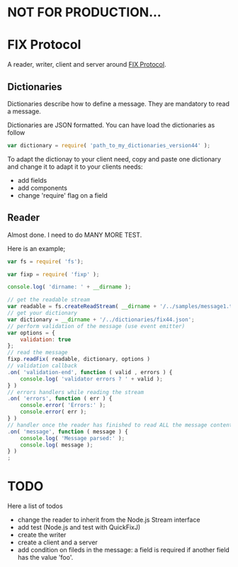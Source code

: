 # NOT FOR PRODUCTION...

# FIX Protocol

A reader, writer, client and server around [FIX Protocol](http://www.fixtradingcommunity.org/).

## Dictionaries

Dictionaries describe how to define a message. They are mandatory to read a message.

Dictionaries are JSON formatted. You can have load the dictionaries as follow

```javascript
var dictionary = require( 'path_to_my_dictionaries_version44' );
```

To adapt the dictionay to your client need, copy and paste one dictionary and change it to adapt it to your clients needs:

* add fields
* add components
* change 'require' flag on a field

## Reader

Almost done. I need to do MANY MORE TEST.

Here is an example;

```javascript
var fs = require( 'fs');

var fixp = require( 'fixp' );

console.log( 'dirname: ' + __dirname );

// get the readable stream
var readable = fs.createReadStream( __dirname + '/../samples/message1.txt');
// get your dictionary
var dictionary = __dirname + '/../dictionaries/fix44.json';
// perform validation of the message (use event emitter)
var options = {
    validation: true
};
// read the message
fixp.readFix( readable, dictionary, options )
// validation callback
.on( 'validation-end', function ( valid , errors ) { 
    console.log( 'validator errors ? ' + valid );
} ) 
// errors handlers while reading the stream
.on( 'errors', function ( err ) {
    console.error( 'Errors:' );
    console.error( err );
} )
// handler once the reader has finished to read ALL the message content
.on( 'message', function ( message ) { 
    console.log( 'Message parsed:' );
    console.log( message );
} )
;
```


# TODO

Here a list of todos

* change the reader to inherit from the Node.js Stream interface
* add test (Node.js and test with QuickFixJ)
* create the writer
* create a client and a server
* add condition on fileds in the message: a field is required if another field has the value 'foo'.

